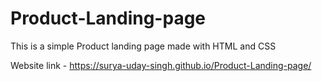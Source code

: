# Product-Landing-page
This is a simple Product landing page made with HTML and CSS

Website link - https://surya-uday-singh.github.io/Product-Landing-page/
